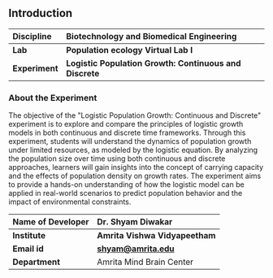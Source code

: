 
## Introduction


<b>Discipline | <b>Biotechnology and Biomedical Engineering
:--|:--|
<b> Lab | <b>Population ecology Virtual Lab I 
<b> Experiment|     <b> Logistic Population Growth: Continuous and Discrete


### About the Experiment 

The objective of the "Logistic Population Growth: Continuous and Discrete" experiment is to explore and compare the principles of logistic growth models in both continuous and discrete time frameworks. Through this experiment, students will understand the dynamics of population growth under limited resources, as modeled by the logistic equation. By analyzing the population size over time using both continuous and discrete approaches, learners will gain insights into the concept of carrying capacity and the effects of population density on growth rates. The experiment aims to provide a hands-on understanding of how the logistic model can be applied in real-world scenarios to predict population behavior and the impact of environmental constraints.

<b>Name of Developer | <b> Dr. Shyam Diwakar 
:--|:--|
<b> Institute | <b>  Amrita Vishwa Vidyapeetham
<b> Email id|     <b>  shyam@amrita.edu
<b> Department |  Amrita Mind Brain Center


